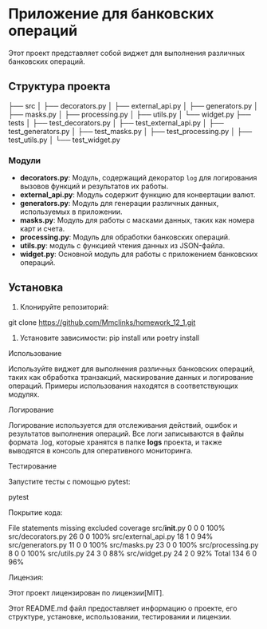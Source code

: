 # Приложение для банковских операций

Этот проект представляет собой виджет для выполнения различных банковских операций.

## Структура проекта

├── src
│ ├── decorators.py
│ ├── external_api.py
│ ├── generators.py
│ ├── masks.py
│ ├── processing.py
│ ├── utils.py
│ └── widget.py
├── tests
│ ├── test_decorators.py
│ ├── test_external_api.py
│ ├── test_generators.py
│ ├── test_masks.py
│ ├── test_processing.py
│ ├── test_utils.py
│ └── test_widget.py



### Модули

- **decorators.py**: Модуль, содержащий декоратор `log` для логирования вызовов функций и результатов их работы.
- **external_api.py**: Модуль содержит функцию для конвертации валют.
- **generators.py**: Модуль для генерации различных данных, используемых в приложении.
- **masks.py**: Модуль для работы с масками данных, таких как номера карт и счета.
- **processing.py**: Модуль для обработки банковских операций.
- **utils.py**: модуль с функцией чтения данных из JSON-файла.
- **widget.py**: Основной модуль для работы с приложением банковских операций.
## Установка

1. Клонируйте репозиторий:

git clone https://github.com/Mmclinks/homework_12_1.git

   
1. Установите зависимости:
pip install
или
poetry install

Использование

Используйте виджет для выполнения различных банковских операций, 
таких как обработка транзакций, маскирование данных и логирование операций. 
Примеры использования находятся в соответствующих модулях.

Логирование

Логирование используется для отслеживания действий, ошибок и результатов 
выполнения операций. Все логи записываются в файлы формата .log, которые хранятся
в папке **logs** проекта, и также выводятся в консоль для оперативного мониторинга.

Тестирование

Запустите тесты с помощью pytest:

pytest

Покрытие кода:

File	            statements	missing	 excluded  coverage
src/__init__.py	    0	        0	     0	       100%
src/decorators.py	26	        0	     0	       100%
src/external_api.py	18	        1	     0	       94%
src/generators.py	11	        0  	     0	       100%
src/masks.py	    23	        0	     0	       100%
src/processing.py	8	        0    	 0	       100%
src/utils.py	    24	        3	     0  	   88%
src/widget.py	    24	        2	     0	       92%
Total	            134	        6	     0	       96%


Лицензия:

Этот проект лицензирован по лицензии[MIT].

Этот README.md файл предоставляет информацию о проекте, его 
структуре, установке, использовании, тестировании и лицензии.
